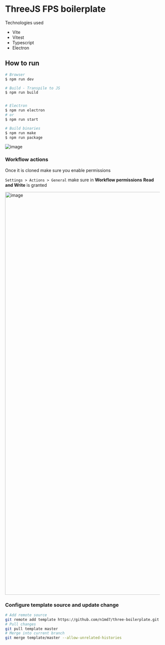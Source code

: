 # ThreeJS FPS boilerplate

Technologies used

- Vite
- Vitest
- Typescript
- Electron

## How to run

```bash
# Browser
$ npm run dev

# Build - Transpile to JS
$ npm run build


# Electron
$ npm run electron
# or
$ npm run start

# Build binaries
$ npm run make
$ npm run package
```

![image](https://github.com/n1md7/three-boilerplate/assets/6734058/620ca8af-9f7e-45e7-9eaf-2b757fbcc9b4)


### Workflow actions

Once it is cloned make sure you enable permissions

`Settings > Actions > General` make sure in **Workflow permissions** **Read and Write** is granted

<img width="1312" alt="image" src="https://github.com/n1md7/three-boilerplate/assets/6734058/d5f4bd64-45e5-4025-a6e6-d869c801b4e4">

### Configure template source and update change

```bash
# Add remote source
git remote add template https://github.com/n1md7/three-boilerplate.git
# Pull changes
git pull template master
# Merge into current branch
git merge template/master --allow-unrelated-histories
```
